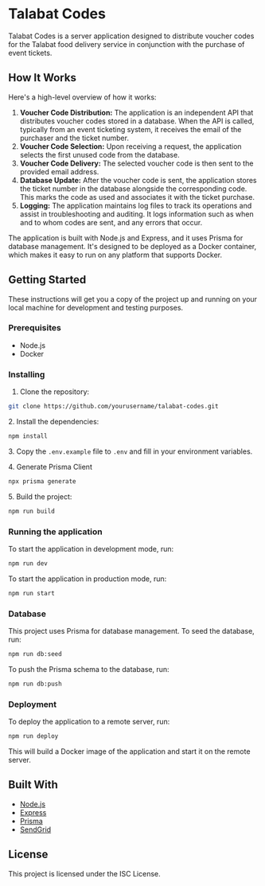 # Talabat Codes

Talabat Codes is a server application designed to distribute voucher codes for the Talabat food delivery service in conjunction with the purchase of event tickets.

## How It Works

Here's a high-level overview of how it works:

1. **Voucher Code Distribution:** The application is an independent API that distributes voucher codes stored in a database. When the API is called, typically from an event ticketing system, it receives the email of the purchaser and the ticket number.
2. **Voucher Code Selection:** Upon receiving a request, the application selects the first unused code from the database.
3. **Voucher Code Delivery:** The selected voucher code is then sent to the provided email address.
4. **Database Update:** After the voucher code is sent, the application stores the ticket number in the database alongside the corresponding code. This marks the code as used and associates it with the ticket purchase.
5. **Logging:** The application maintains log files to track its operations and assist in troubleshooting and auditing. It logs information such as when and to whom codes are sent, and any errors that occur.

The application is built with Node.js and Express, and it uses Prisma for database management. It's designed to be deployed as a Docker container, which makes it easy to run on any platform that supports Docker.

## Getting Started

These instructions will get you a copy of the project up and running on your local machine for development and testing purposes.

### Prerequisites

- Node.js
- Docker

### Installing

1. Clone the repository:

```bash
git clone https://github.com/yourusername/talabat-codes.git
```

2\. Install the dependencies:

```bash
npm install
```

3\. Copy the `.env.example` file to `.env` and fill in your environment variables.

4\. Generate Prisma Client

```bash
npx prisma generate
```

5\. Build the project:

```bash
npm run build
```

### Running the application

To start the application in development mode, run:

```bash
npm run dev
```

To start the application in production mode, run:

```bash
npm run start
```

### Database

This project uses Prisma for database management. To seed the database, run:

```bash
npm run db:seed
```

To push the Prisma schema to the database, run:

```bash
npm run db:push
```

### Deployment

To deploy the application to a remote server, run:

```bash
npm run deploy
```

This will build a Docker image of the application and start it on the remote server.

## Built With

- [Node.js](vscode-file://vscode-app/Applications/Visual%20Studio%20Code.app/Contents/Resources/app/out/vs/code/electron-sandbox/workbench/workbench.html)
- [Express](vscode-file://vscode-app/Applications/Visual%20Studio%20Code.app/Contents/Resources/app/out/vs/code/electron-sandbox/workbench/workbench.html)
- [Prisma](vscode-file://vscode-app/Applications/Visual%20Studio%20Code.app/Contents/Resources/app/out/vs/code/electron-sandbox/workbench/workbench.html)
- [SendGrid](vscode-file://vscode-app/Applications/Visual%20Studio%20Code.app/Contents/Resources/app/out/vs/code/electron-sandbox/workbench/workbench.html)

## License

This project is licensed under the ISC License.
